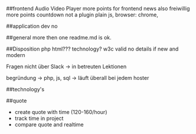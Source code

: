 ##frontend
Audio Video Player more points for frontend
news also freiwillig more points
countdown not a plugin plain js, 
browser: chrome, 



##application dev
no


##general
more then one readme.md is ok.

##Disposition
php html???
technology?
w3c valid no details if new and modern

Fragen nicht über Slack -> in betreuten Lektionen

begründung
-> php, js, sql -> läuft überall bei jedem hoster

##technology's


##quote
 - create quote with time (120-160/hour)
 - track time in project
 - compare quote and realtime